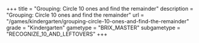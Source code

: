 +++
title = "Grouping: Circle 10 ones and find the remainder"
description = "Grouping: Circle 10 ones and find the remainder"
url = "/games/kindergarten/grouping-circle-10-ones-and-find-the-remainder"
grade = "Kindergarten"
gametype = "BRIX_MASTER"
subgametype = "RECOGNIZE_10_AND_LEFTOVERS"
+++